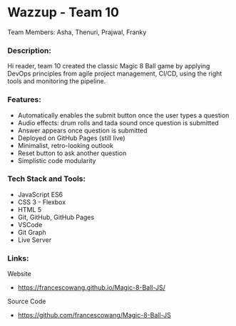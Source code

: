 # Wazzup - Team 10
Team Members: Asha, Thenuri, Prajwal, Franky

### Description:

Hi reader, team 10 created the classic Magic 8 Ball game by applying DevOps principles from agile project management, CI/CD, using the right tools and monitoring the pipeline. 

### Features:
- Automatically enables the submit button once the user types a question
- Audio effects: drum rolls and tada sound once question is submitted
- Answer appears once question is submitted
- Deployed on GitHub Pages (still live)
- Minimalist, retro-looking outlook
- Reset button to ask another question
- Simplistic code modularity 

### Tech Stack and Tools:
- JavaScript ES6
- CSS 3 - Flexbox
- HTML 5
- Git, GitHub, GitHub Pages
- VSCode
- Git Graph
- Live Server

### Links: 

Website
- https://francescowang.github.io/Magic-8-Ball-JS/

Source Code
- https://github.com/francescowang/Magic-8-Ball-JS